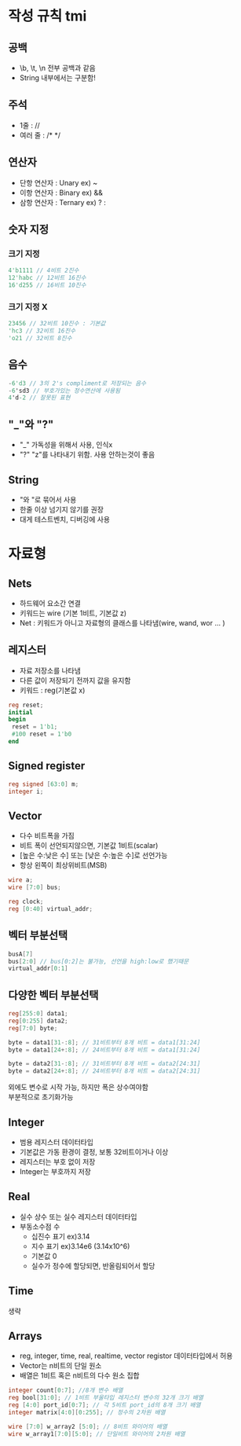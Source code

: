 # 작성 규칙 tmi
## 공백
- \b, \t, \n 전부 공백과 같음
- String 내부에서는 구분함!

## 주석
- 1줄 : //
- 여러 줄 : /* */

## 연산자
- 단항 연산자 : Unary ex) ~
- 이항 연산자 : Binary ex) &&
- 삼항 연산자 : Ternary ex) ? :

## 숫자 지정
### 크기 지정
```verilog
4'b1111 // 4비트 2진수
12'habc // 12비트 16진수
16'd255 // 16비트 10진수
```
### 크기 지정 X
```verilog
23456 // 32비트 10진수 : 기본값
'hc3 // 32비트 16진수
'o21 // 32비트 8진수
```
##  음수
```verilog
-6'd3 // 3의 2's compliment로 저장되는 음수
-6'sd3 // 부호가있는 정수연산에 사용됨
4'd-2 // 잘못된 표현
```
## "_"와 "?"
- "_" 가독성을 위해서 사용, 인식x
- "?" "z"를 나타내기 위함. 사용 안하는것이 좋음

## String
- "와 "로 묶어서 사용
- 한줄 이상 넘기지 않기를 권장
- 대게 테스트벤치, 디버깅에 사용

 # 자료형
 ## Nets
 - 하드웨어 요소간 연결
 - 키워드는 wire (기본 1비트, 기본값 z)
 - Net : 키워드가 아니고 자료형의 클래스를 나타냄(wire, wand, wor ... )
 ## 레지스터
 - 자료 저장소를 나타냄
 - 다른 값이 저장되기 전까지 값을 유지함
 - 키워드 : reg(기본값 x)
```verilog
reg reset; 
initial
begin
 reset = 1'b1;
 #100 reset = 1'b0
end
```
## Signed register
```verilog
reg signed [63:0] m;
integer i;
```
## Vector
- 다수 비트폭을 가짐
- 비트 폭이 선언되지않으면, 기본값 1비트(scalar)
- [높은 수:낮은 수] 또는 [낮은 수:높은 수]로 선언가능
- 항상 왼쪽이 최상위비트(MSB)
```verilog
wire a;
wire [7:0] bus;

reg clock;
reg [0:40] virtual_addr;
```
## 벡터 부분선택
```verilog
busA[7]
bus[2:0] // bus[0:2]는 불가능, 선언을 high:low로 했기때문
virtual_addr[0:1]
```
## 다양한 벡터 부분선택
```verilog
reg[255:0] data1;
reg[0:255] data2;
reg[7:0] byte;

byte = data1[31-:8]; // 31비트부터 8개 비트 = data1[31:24]
byte = data1[24+:8]; // 24비트부터 8개 비트 = data1[31:24]

byte = data2[31-:8]; // 31비트부터 8개 비트 = data2[24:31]
byte = data2[24+:8]; // 24비트부터 8개 비트 = data2[24:31]
```
외에도 변수로 시작 가능, 하지만 폭은 상수여야함
<br> 부분적으로 초기화가능

## Integer
- 범용 레지스터 데이터타입
- 기본값은 가동 환경이 결정, 보통 32비트이거나 이상
- 레지스터는 부호 없이 저장
- Integer는 부호까지 저장

## Real
- 실수 상수 또는 실수 레지스터 데이터타입
- 부동소수점 수
  - 십진수 표기 ex)3.14
  - 지수 표기 ex)3.14e6 (3.14x10^6)
  - 기본값 0
  - 실수가 정수에 할당되면, 반올림되어서 할당
## Time
생략

## Arrays
- reg, integer, time, real, realtime, vector registor 데이터타입에서 허용
- Vector는 n비트의 단일 원소
- 배열은 1비트 혹은 n비트의 다수 원소 집합
```verilog
integer count[0:7]; //8개 변수 배열
reg bool[31:0]; // 1비트 부울타입 레지스터 변수의 32개 크기 배열
reg [4:0] port_id[0:7]; // 각 5비트 port_id의 8개 크기 배열
integer matrix[4:0][0:255]; // 정수의 2차원 배열

wire [7:0] w_array2 [5:0]; // 8비트 와이어의 배열
wire w_array1[7:0][5:0]; // 단일비트 와이어의 2차원 배열
```

